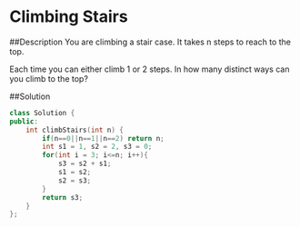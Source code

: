 Climbing Stairs
======

##Description
You are climbing a stair case. It takes n steps to reach to the top.

Each time you can either climb 1 or 2 steps. In how many distinct ways can you climb to the top?

##Solution
```cpp
class Solution {
public:
    int climbStairs(int n) {
        if(n==0||n==1||n==2) return n;
        int s1 = 1, s2 = 2, s3 = 0;
        for(int i = 3; i<=n; i++){
            s3 = s2 + s1;
            s1 = s2;
            s2 = s3;
        }
        return s3;
    }
};
```